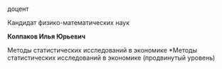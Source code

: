 доцент

Кандидат физико-математических наук

**Колпаков Илья Юрьевич**

Методы статистических исследований в экономике
	*Методы статистических исследований в экономике (продвинутый уровень)